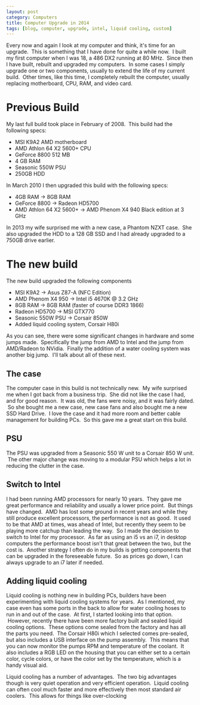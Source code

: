 ```yaml
---
layout: post
category: Computers
title: Computer Upgrade in 2014
tags: [blog, computer, upgrade, intel, liquid cooling, custom]
---
```

Every now and again I look at my computer and think, it's time for an upgrade.  This is something that I have done for quite a while now.  I built my first computer when I was 18, a 486 DX2 running at 80 MHz.  Since then I have built, rebuilt and upgraded my computers.  In some cases I simply upgrade one or two components, usually to extend the life of my current build.  Other times, like this time, I completely rebuilt the computer, usually replacing motherboard, CPU, RAM, and video card.

Previous Build
==============

My last full build took place in February of 2008.  This build had the following specs:

+ MSI K9A2 AMD motherboard
+ AMD Athlon 64 X2 5600+ CPU
+ GeForce 8800 512 MB
+ 4 GB RAM
+ Seasonic 550W PSU
+ 250GB HDD

In March 2010 I then upgraded this build with the following specs:

+ 4GB RAM -> 8GB RAM
+ GeForce 8800 -> Radeon HD5700
+ AMD Athlon 64 X2 5600+ -> AMD Phenom X4 940 Black edition at 3 GHz

In 2013 my wife surprised me with a new case, a Phantom NZXT case.  She also upgraded the HDD to a 128 GB SSD and I had already upgraded to a 750GB drive earlier.  

The new build
=============

The new build upgraded the following components

+ MSI K9A2 -> Asus Z87-A (NFC Edition)
+ AMD Phenom X4 950 -> Intel i5 4670K @ 3.2 GHz
+ 8GB RAM -> 8GB RAM (faster of course DDR3 1866)
+ Radeon HD5700 -> MSI GTX770
+ Seasonic 550W PSU -> Corsair 850W
+ Added liquid cooling system, Corsair H80i

As you can see, there were some significant changes in hardware and some jumps made.  Specifically the jump from AMD to Intel and the jump from AMD/Radeon to NVidia.  Finally the addition of a water cooling system was another big jump.  I'll talk about all of these next.  

The case
--------

The computer case in this build is not technically new.  My wife surprised me when I got back from a business trip.  She did not like the case I had, and for good reason.  It was old, the fans were noisy, and it was fairly dated.  So she bought me a new case, new case fans and also bought me a new SSD Hard Drive.  I love the case and it had more room and better cable management for building PCs.  So this gave me a great start on this build.

PSU
---

The PSU was upgraded from a Seasonic 550 W unit to a Corsair 850 W unit.  The other major change was moving to a modular PSU which helps a lot in reducing the clutter in the case.  

Switch to Intel
---------------

I had been running AMD processors for nearly 10 years.  They gave me great performance and reliability and usually a lower price point.  But things have changed.  AMD has lost some ground in recent years and while they still produce excellent processors, the performance is not as good.  It used to be that AMD at times, was ahead of Intel, but recently they seem to be playing more catchup than leading the way.  So I made the decision to switch to Intel for my processor.  As far as using an i5 vs an i7, in desktop computers the performance boost isn't that great between the two, but the cost is.  Another strategy I often do in my builds is getting components that can be upgraded in the foreseeable future.  So as prices go down, I can always upgrade to an i7 later if needed.

Adding liquid cooling
---------------------

Liquid cooling is nothing new in building PCs, builders have been experimenting with liquid cooling systems for years.  As I mentioned, my case even has some ports in the back to allow for water cooling hoses to run in and out of the case.  At first, I started looking into that option.  However, recently there have been more factory built and sealed liquid cooling options.  These options come sealed from the factory and has all the parts you need.  The Corsair H80i which I selected comes pre-sealed, but also includes a USB interface on the pump assembly.  This means that you can now monitor the pumps RPM and temperature of the coolant.  It also includes a RGB LED on the housing that you can either set to a certain color, cycle colors, or have the color set by the temperature, which is a handy visual aid.  

Liquid cooling has a number of advantages.  The two big advantages though is very quiet operation and very efficient operation.  Liquid cooling can often cool much faster and more effectively then most standard air coolers.  This allows for things like over-clocking
